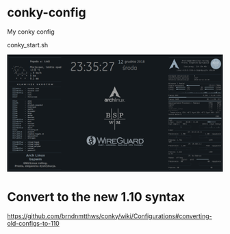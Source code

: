 # conky-config
My conky config

conky_start.sh

![ScreenShot](screenshot.39.png "conky-config")

# Convert to the new 1.10 syntax

https://github.com/brndnmtthws/conky/wiki/Configurations#converting-old-configs-to-110
